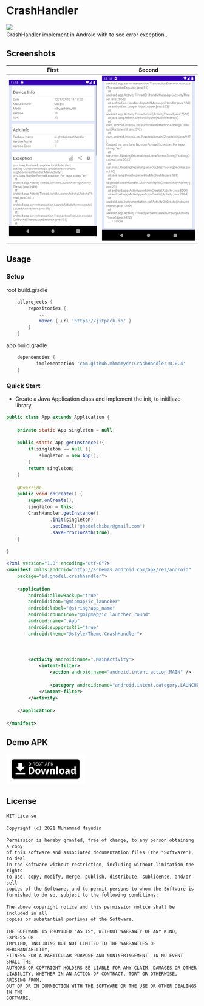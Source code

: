 # CrashHandler

[![](https://jitpack.io/v/mhmdmydn/CrashHandler.svg)](https://jitpack.io/#mhmdmydn/CrashHandler)
</br>
CrashHandler implement in Android with to see error exception..

## Screenshots

| First | Second |
|:-:|:-:|
| ![First](/images/SS-1.png?raw=true) | ![Sec](/images/SS-2.png?raw=true) |

## Usage

### Setup

root build.gradle

```groovy
	allprojects {
		repositories {
			...
			maven { url 'https://jitpack.io' }
		}
	}
```

app build.gradle

```groovy
	dependencies {
	       implementation 'com.github.mhmdmydn:CrashHandler:0.0.4'
	}
```



### Quick Start

- Create a Java Application class and implement the init, to initiliaze library.

```java
public class App extends Application {

    private static App singleton = null;

    public static App getInstance(){
        if(singleton == null ){
            singleton = new App();
        }
        return singleton;
    }

    @Override
    public void onCreate() {
        super.onCreate();
        singleton = this;
        CrashHandler.getInstance()
                .init(singleton)
                .setEmail("ghodelchibar@gmail.com")
                .saveErrorToPath(true);
    }

}
```

```xml
<?xml version="1.0" encoding="utf-8"?>
<manifest xmlns:android="http://schemas.android.com/apk/res/android"
    package="id.ghodel.crashhandler">

    <application
        android:allowBackup="true"
        android:icon="@mipmap/ic_launcher"
        android:label="@string/app_name"
        android:roundIcon="@mipmap/ic_launcher_round"
        android:name=".App"
        android:supportsRtl="true"
        android:theme="@style/Theme.CrashHandler">



        <activity android:name=".MainActivity">
            <intent-filter>
                <action android:name="android.intent.action.MAIN" />

                <category android:name="android.intent.category.LAUNCHER" />
            </intent-filter>
        </activity>

    </application>

</manifest>
```

## Demo APK

[<img src="/images/direct-apk-download.png?raw=true"
      alt="Direct apk download"
      height="80">](https://github.com/mhmdmydn/CrashHandler/raw/main/app/release/app-release.apk)


## License

```
MIT License

Copyright (c) 2021 Muhammad Mayudin

Permission is hereby granted, free of charge, to any person obtaining a copy
of this software and associated documentation files (the "Software"), to deal
in the Software without restriction, including without limitation the rights
to use, copy, modify, merge, publish, distribute, sublicense, and/or sell
copies of the Software, and to permit persons to whom the Software is
furnished to do so, subject to the following conditions:

The above copyright notice and this permission notice shall be included in all
copies or substantial portions of the Software.

THE SOFTWARE IS PROVIDED "AS IS", WITHOUT WARRANTY OF ANY KIND, EXPRESS OR
IMPLIED, INCLUDING BUT NOT LIMITED TO THE WARRANTIES OF MERCHANTABILITY,
FITNESS FOR A PARTICULAR PURPOSE AND NONINFRINGEMENT. IN NO EVENT SHALL THE
AUTHORS OR COPYRIGHT HOLDERS BE LIABLE FOR ANY CLAIM, DAMAGES OR OTHER
LIABILITY, WHETHER IN AN ACTION OF CONTRACT, TORT OR OTHERWISE, ARISING FROM,
OUT OF OR IN CONNECTION WITH THE SOFTWARE OR THE USE OR OTHER DEALINGS IN THE
SOFTWARE.
```
